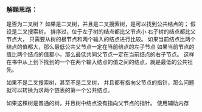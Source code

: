 ### 解题思路：
是否为二叉树？
如果是二叉树，并且是二叉搜索树，是可以找到公共结点的；
假设是二叉搜索树，
排序过，位于左子树的结点都比父节点小
右子树的结点都比父节点大，
只需要从树的根节点和两个输入的结点进行比较。
如果当前结点比两个结点的值都大，那么最低公共父节点一定在当前结点的左子节点
如果当前节点的值比两个结点的值都小，那么最低共同父节点一定在当前结点的右子节点。
这样在书中从上到下找到的一个在两个输入结点的值之间的结点，就是最低的公共祖先。

如果不是二叉搜索树，甚至不是二叉树，
并且都有指向父节点的指针，那么问题就可以转换为求两个链表的第一个公共结点。

如果这棵树是普通的树，并且树中结点没有指向父节点的指针。
使用辅助内存